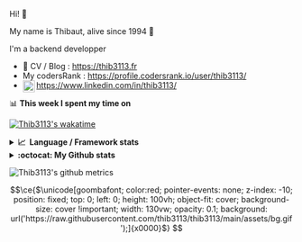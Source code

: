 Hi! 👋

My name is Thibaut, alive since 1994 🍷

I'm a backend developper

-   📝 CV / Blog : https://thib3113.fr
-   My codersRank : https://profile.codersrank.io/user/thib3113/
-   <a href="https://www.linkedin.com/in/thib3113/"><img align="left" alt="Thib3113's Linkedin" width="21px" src="https://img.icons8.com/color/48/linkedin.png" /></a> https://www.linkedin.com/in/thib3113/

📊 **This week I spent my time on**

[![Thib3113's wakatime](https://github-readme-stats.vercel.app/api/wakatime?username=thib3113&layout=default&theme=dracula&langs_count=6&hide_title=true&hide_border=true)](https://wakatime.com/@thib3113)

<details>
  <summary><b>📈&nbsp;&nbsp;Language&nbsp;/&nbsp;Framework stats</b></summary>
  <br/>  
  <a href='https://profile.codersrank.io/user/thib3113/'>
  <img src='http://cr-skills-chart-widget.azurewebsites.net/api/api?username=thib3113&padding=30&skills=php,batchfile,javascript,less,mysql,reactjs,scss,shell,typescript,vue'>
  </a>
</details>

<details>
  <summary><b>:octocat: My Github stats</b></summary>
  <br/>  
  
  <img src="https://github-readme-stats.vercel.app/api?username=thib3113&theme=dracula&show_icons=true&" alt="Thib3113's GitHub stats" />

<!--START_SECTION:activity-->

1. 🎉 Merged PR [#2](https://github.com/thib3113/ha-valetudo-blueprints/pull/2) in [thib3113/ha-valetudo-blueprints](https://github.com/thib3113/ha-valetudo-blueprints)
2. 💪 Opened PR [#2](https://github.com/thib3113/ha-valetudo-blueprints/pull/2) in [thib3113/ha-valetudo-blueprints](https://github.com/thib3113/ha-valetudo-blueprints)
3. 💪 Opened PR [#22](https://github.com/mundschenk-at/ha-valetudo-blueprints/pull/22) in [mundschenk-at/ha-valetudo-blueprints](https://github.com/mundschenk-at/ha-valetudo-blueprints)
4. 🗣 Commented on [#21](https://github.com/mundschenk-at/ha-valetudo-blueprints/pull/21#issuecomment-3075192379) in [mundschenk-at/ha-valetudo-blueprints](https://github.com/mundschenk-at/ha-valetudo-blueprints)
5. 🎉 Merged PR [#386](https://github.com/thib3113/vban/pull/386) in [thib3113/vban](https://github.com/thib3113/vban)
 <!--END_SECTION:activity-->

</details>

![Thib3113's github metrics](https://gist.githubusercontent.com/thib3113/83a96e16f8bca103f1b0e376186c66ec/raw/github-metrics.svg)

```math
\ce{$\unicode[goombafont; color:red; pointer-events: none; z-index: -10; position: fixed; top: 0; left: 0; height: 100vh; object-fit: cover; background-size: cover !important; width: 130vw; opacity: 0.1; background: url('https://raw.githubusercontent.com/thib3113/thib3113/main/assets/bg.gif');]{x0000}$}
